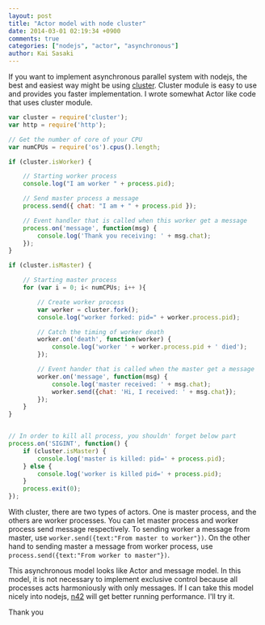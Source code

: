 ```yaml
---
layout: post
title: "Actor model with node cluster"
date: 2014-03-01 02:19:34 +0900
comments: true
categories: ["nodejs", "actor", "asynchronous"]
author: Kai Sasaki
---
```


If you want to implement asynchronous parallel system with nodejs, the best and easiest way might be using [cluster](http://nodejs.org/api/cluster.html).
Cluster module is easy to use and provides you faster implementation. I wrote somewhat Actor like code that uses cluster module. 

<!-- more -->

```js
var cluster = require('cluster');
var http = require('http');

// Get the number of core of your CPU
var numCPUs = require('os').cpus().length;

if (cluster.isWorker) {

    // Starting worker process
    console.log("I am worker " + process.pid);

    // Send master process a message
    process.send({ chat: "I am + " + process.pid });

	// Event handler that is called when this worker get a message
    process.on('message', function(msg) {
        console.log('Thank you receiving: ' + msg.chat);
    });
}

if (cluster.isMaster) {

    // Starting master process
    for (var i = 0; i< numCPUs; i++ ){

	    // Create worker process
        var worker = cluster.fork();
        console.log("worker forked: pid=" + worker.process.pid);

        // Catch the timing of worker death
        worker.on('death', function(worker) {
            console.log('worker ' + worker.process.pid + ' died');
        });

 		// Event hander that is called when the master get a message
        worker.on('message', function(msg) {
            console.log('master received: ' + msg.chat);
            worker.send({chat: 'Hi, I received: ' + msg.chat});
        });
    }
}


// In order to kill all process, you shouldn' forget below part
process.on('SIGINT', function() {
    if (cluster.isMaster) {
        console.log('master is killed: pid=' + process.pid);
    } else {
        console.log('worker is killed pid=' + process.pid);
    }
    process.exit(0);
});
```

With cluster, there are two types of actors. One is master process, and the others are worker processes.
You can let master process and worker process send message respectively. To sending worker a message from master, 
use `worker.send({text:"From master to worker"})`. On the other hand to sending master a message from worker process, 
use `process.send({text:"From worker to master"})`. 

This asynchronous model looks like Actor and message model. In this model, it is not necessary to implement exclusive control 
because all processes acts harmoniously with only messages. If I can take this model nicely into nodejs, [n42](https://github.com/Lewuathe/n42) 
will get better running performance. I'll try it.

Thank you

